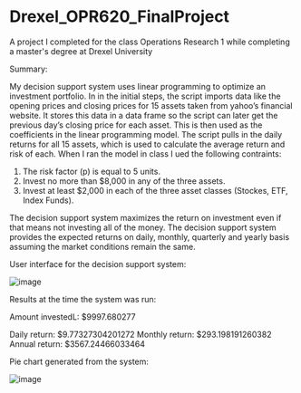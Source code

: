# Drexel_OPR620_FinalProject

A project I completed for the class Operations Research 1 while completing a master's degree at Drexel University

Summary:

My decision support system uses linear programming to optimize an investment portfolio. In in the initial steps, the script imports data like the opening prices and closing prices for 15 assets taken from yahoo’s financial website. It stores this data in a data frame so the script can later get the previous day’s closing price for each asset. This is then used as the coefficients in the linear programming model. The script pulls in the daily returns for all 15 assets, which is used to calculate the average return and risk of each. When I ran the model in class I ued the following contraints:

1) The risk factor (p) is equal to 5 units.
2) Invest no more than $8,000 in any of the three assets. 
3) Invest at least $2,000 in each of the three asset classes (Stockes, ETF, Index Funds).

The decision support system maximizes the return on investment even if that means not investing all of the money. The decision support system provides the expected returns on daily, monthly, quarterly and yearly basis assuming the market conditions remain the same.

User interface for the decision support system:

![image](https://user-images.githubusercontent.com/103590679/205519017-ce4e0f89-3d2c-49c2-88b0-699f40d6a950.png)

Results at the time the system was run:

Amount investedL: $9997.680277

Daily return: $9.77327304201272
Monthly return: $293.198191260382
Annual return: $3567.24466033464

Pie chart generated from the system:

![image](https://user-images.githubusercontent.com/103590679/205519176-57dd4bb0-25b5-417b-adcb-8f3187bae491.png)



